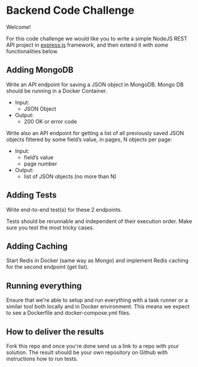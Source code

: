 # Backend Code Challenge

Welcome!

For this code challenge we would like you to write a simple NodeJS REST API project in [express.js](https://expressjs.com/) framework, and then extend it with some functionalities below.


## Adding MongoDB

Write an API endpoint for saving a JSON object in MongoDB. Mongo DB should be running in a Docker Container.

- Input:
  - JSON Object
- Output:
  - 200 OK or error code

Write also an API endpoint for getting a list of all previously saved JSON objects filtered by some field’s value, in pages, N objects per page:

- Input:
  - field’s value
  - page number
- Output:
  - list of JSON objects (no more than N)


## Adding Tests

Write end-to-end test(s) for these 2 endpoints.

Tests should be rerunnable and independent of their execution order. Make sure you test the most tricky cases.


## Adding Caching

Start Redis in Docker (same way as Mongo) and implement Redis caching for the second endpoint (get list).


## Running everything

Ensure that we're able to setup and run everything with a task runner or a similar tool both locally and in Docker environment. This means we expect to see a Dockerfile and docker-compose.yml files.


## How to deliver the results

Fork this repo and once you're done send us a link to a repo with your solution. The result should be your own repository on Github with instructions how to run tests.
